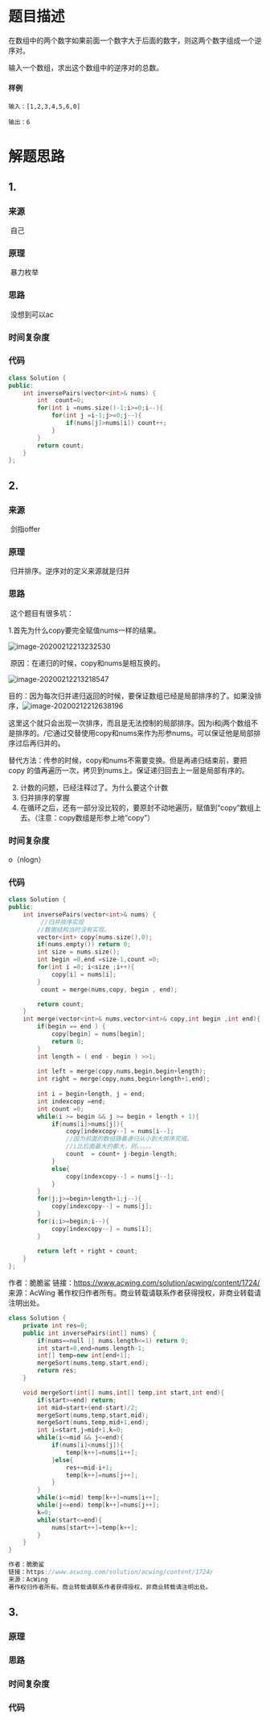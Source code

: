 # 题目描述

在数组中的两个数字如果前面一个数字大于后面的数字，则这两个数字组成一个逆序对。

输入一个数组，求出这个数组中的逆序对的总数。

#### 样例

```
输入：[1,2,3,4,5,6,0]

输出：6
```

# 解题思路

## 1.

### 来源

​	自己

### 原理

​	暴力枚举

### 思路

​	没想到可以ac

### 时间复杂度

### 代码

```cpp
class Solution {
public:
    int inversePairs(vector<int>& nums) {
        int  count=0;
        for(int i =nums.size()-1;i>=0;i--){
            for(int j =i-1;j>=0;j--){
                if(nums[j]>nums[i]) count++;
            }
        }
        return count;
    }
}; 
```



## 2.

### 来源

​	剑指offer

### 原理

​	归并排序。逆序对的定义来源就是归并

### 思路

​	这个题目有很多坑：

1.首先为什么copy要完全赋值nums一样的结果。

![image-20200212213232530](C:\Users\fuckoff\AppData\Roaming\Typora\typora-user-images\image-20200212213232530.png)



​	原因：在递归的时候，copy和nums是相互换的。

![image-20200212213218547](C:\Users\fuckoff\AppData\Roaming\Typora\typora-user-images\image-20200212213218547.png)



​	目的：因为每次归并递归返回的时候，要保证数组已经是局部排序的了。如果没排序，![image-20200212212638196](C:\Users\fuckoff\AppData\Roaming\Typora\typora-user-images\image-20200212212638196.png)

这里这个就只会出现一次排序，而且是无法控制的局部排序。因为i和j两个数组不是排序的。/它通过交替使用copy和nums来作为形参nums。可以保证他是局部排序过后再归并的。

​	替代方法：传参的时候，copy和nums不需要变换。但是再递归结束前，要把copy 的值再遍历一次，拷贝到nums上。保证递归回去上一层是局部有序的。

2. 计数的问题，已经注释过了。为什么要这个计数
3. 归并排序的掌握
4. 在循环之后，还有一部分没比较的，要原封不动地遍历，赋值到“copy”数组上去。（注意：copy数组是形参上地“copy”）

### 时间复杂度

o（nlogn）

### 代码

```cpp
class Solution {
public:
    int inversePairs(vector<int>& nums) {
         //归并排序实现
        //数据结构当时没有实现。
        vector<int> copy(nums.size(),0);
        if(nums.empty()) return 0;
        int size = nums.size();
        int begin =0,end =size-1,count =0;
        for(int i =0; i<size ;i++){
            copy[i] = nums[i];
        }
         count = merge(nums,copy, begin , end);

        return count;
    }
    int merge(vector<int>& nums,vector<int>& copy,int begin ,int end){
        if(begin == end ) {
            copy[begin] = nums[begin];
            return 0;
        }
        int length = ( end - begin ) >>1;
        
        int left = merge(copy,nums,begin,begin+length);
        int right = merge(copy,nums,begin+length+1,end);
        
        int i = begin+length, j = end;
        int indexcopy =end;
        int count =0;
        while(i >= begin && j >= begin + length + 1){
            if(nums[i]>nums[j]){
                copy[indexcopy--] = nums[i--];
                //因为前面的数组随着递归从小到大排序完成。
                //i比后面最大的都大，则。。。。。
                count  = count+ j-begin-length;
            }
            else{
                copy[indexcopy--] = nums[j--];
            }
        }
        for(j;j>=begin+length+1;j--){
            copy[indexcopy--] = nums[j];
        }
        for(i;i>=begin;i--){
            copy[indexcopy--] = nums[i];
        }
  
        return left + right + count;
    }
};  
```

作者：脆脆鲨
链接：https://www.acwing.com/solution/acwing/content/1724/
来源：AcWing
著作权归作者所有。商业转载请联系作者获得授权，非商业转载请注明出处。

```cpp
class Solution {
    private int res=0;
    public int inversePairs(int[] nums) {
        if(nums==null || nums.length<=1) return 0;
        int start=0,end=nums.length-1;
        int[] temp=new int[end+1];
        mergeSort(nums,temp,start,end);
        return res;
    }

    void mergeSort(int[] nums,int[] temp,int start,int end){
        if(start>=end) return;
        int mid=start+(end-start)/2;
        mergeSort(nums,temp,start,mid);
        mergeSort(nums,temp,mid+1,end);
        int i=start,j=mid+1,k=0;
        while(i<=mid && j<=end){
            if(nums[i]<nums[j]){
                temp[k++]=nums[i++];
            }else{
                res+=mid-i+1;
                temp[k++]=nums[j++];
            }
        }
        while(i<=mid) temp[k++]=nums[i++];
        while(j<=end) temp[k++]=nums[j++];
        k=0;
        while(start<=end){
            nums[start++]=temp[k++];
        }
    }
}

作者：脆脆鲨
链接：https://www.acwing.com/solution/acwing/content/1724/
来源：AcWing
著作权归作者所有。商业转载请联系作者获得授权，非商业转载请注明出处。
```



## 3.

### 原理

### 思路

### 时间复杂度

### 代码
